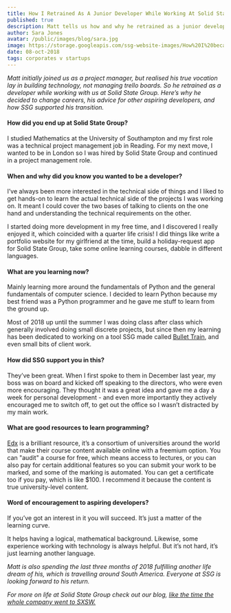 ```yaml
---
title: How I Retrained As A Junior Developer While Working At Solid State Group
published: true
description: Matt tells us how and why he retrained as a junior developer, and shares his advice for other non-techies considering changing their career too.
author: Sara Jones
avatar: /public/images/blog/sara.jpg
image: https://storage.googleapis.com/ssg-website-images/How%20I%20became%20a%20junior%20developer/how%20i%20became%20a%20junior%20developer%20header.jpg
date: 08-oct-2018
tags: corporates v startups
---
```


*Matt initially joined us as a project manager, but realised his true vocation lay in building technology, not managing trello boards. So he retrained as a developer while working with us at Solid State Group. Here’s why he decided to change careers, his advice for other aspiring developers, and how SSG supported his transition.*

#### How did you end up at Solid State Group?

I studied Mathematics at the University of Southampton and my first role was a technical project management job in Reading. For my next move, I wanted to be in London so I was hired by Solid State Group and continued in a project management role.

#### When and why did you know you wanted to be a developer?

I’ve always been more interested in the technical side of things and I liked to get hands-on to learn the actual technical side of the projects I was working on. It meant I could cover the two bases of talking to clients on the one hand and understanding the technical requirements on the other. 

I started doing more development in my free time, and I discovered I really enjoyed it, which coincided with a quarter life crisis! I did things like write a portfolio website for my girlfriend at the time, build a holiday-request app for Solid State Group, take some online learning courses, dabble in different languages.

#### What are you learning now?

Mainly learning more around the fundamentals of Python and the general fundamentals of computer science. I decided to learn Python because my best friend was a Python programmer and he gave me stuff to learn from the ground up. 

Most of 2018 up until the summer I was doing class after class which generally involved doing small discrete projects, but since then my learning has been dedicated to working on a tool SSG made called [Bullet Train](https://bullet-train.io/), and even small bits of client work.

#### How did SSG support you in this?

They’ve been great. When I first spoke to them in December last year, my boss was on board and kicked off speaking to the directors, who were even more encouraging. They thought it was a great idea and gave me a day a week for personal development - and even more importantly they actively encouraged me to switch off, to get out the office so I wasn’t distracted by my main work. 

#### What are good resources to learn programming?

[Edx](https://www.edx.org/course) is a brilliant resource, it’s a consortium of universities around the world that make their course content available online with a freemium option. You can "audit" a course for free, which means access to lectures, or you can also pay for certain additional features so you can submit your work to be marked, and some of the marking is automated. You can get a certificate too if you pay, which is like $100. I recommend it because the content is true university-level content.

#### Word of encouragement to aspiring developers?

If you’ve got an interest in it you will succeed. It’s just a matter of the learning curve.

It helps having a logical, mathematical background. Likewise, some experience working with technology is always helpful. But it’s not hard, it’s just learning another language.

*Matt is also spending the last three months of 2018 fulfilling another life dream of his, which is travelling around South America. Everyone at SSG is looking forward to his return.*

*For more on life at Solid State Group check out our blog, [like the time the whole company went to SXSW.](https://www.solidstategroup.com/2017/03/23/2017/they-went-to-SXSW-and-I-alI-got-was-this-lousy%20blog/)*
